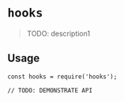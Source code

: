 # `hooks`

> TODO: description1

## Usage

```
const hooks = require('hooks');

// TODO: DEMONSTRATE API
```
